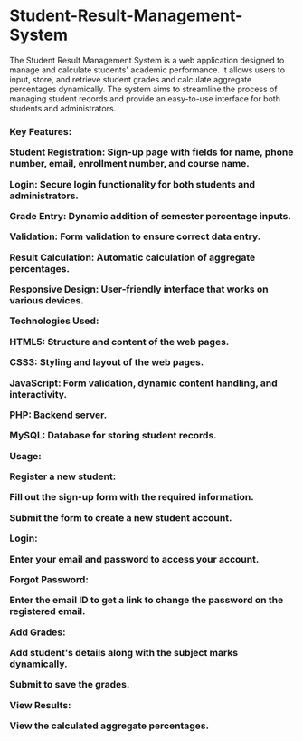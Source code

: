 # Student-Result-Management-System


The Student Result Management System is a web application designed to manage and calculate students' academic performance. It allows users to input, store, and retrieve student grades and calculate aggregate percentages dynamically. The system aims to streamline the process of managing student records and provide an easy-to-use interface for both students and administrators.


<H3>Key Features:

Student Registration: Sign-up page with fields for name, phone number, email, enrollment number, and course name.

Login: Secure login functionality for both students and administrators.

Grade Entry: Dynamic addition of semester percentage inputs.

Validation: Form validation to ensure correct data entry.

Result Calculation: Automatic calculation of aggregate percentages.

Responsive Design: User-friendly interface that works on various devices.


Technologies Used:

HTML5: Structure and content of the web pages.

CSS3: Styling and layout of the web pages.

JavaScript: Form validation, dynamic content handling, and interactivity.

PHP: Backend server.

MySQL: Database for storing student records.


Usage:

Register a new student:

Fill out the sign-up form with the required information.

Submit the form to create a new student account.

Login:

Enter your email and password to access your account.

Forgot Password:

Enter the email ID to get a link to change the password on the registered email.

Add Grades:

Add student's details along with the subject marks dynamically.

Submit to save the grades.

View Results:

View the calculated aggregate percentages.

